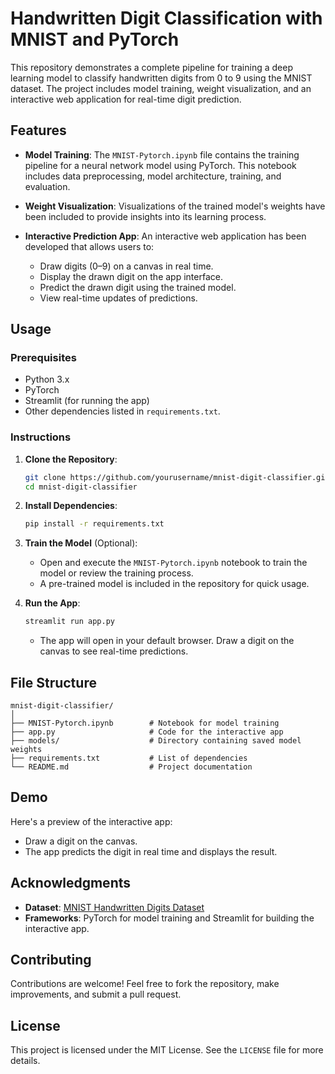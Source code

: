 
# Handwritten Digit Classification with MNIST and PyTorch

This repository demonstrates a complete pipeline for training a deep learning model to classify handwritten digits from 0 to 9 using the MNIST dataset. The project includes model training, weight visualization, and an interactive web application for real-time digit prediction.

## Features

- **Model Training**: The `MNIST-Pytorch.ipynb` file contains the training pipeline for a neural network model using PyTorch. This notebook includes data preprocessing, model architecture, training, and evaluation.
  
- **Weight Visualization**: Visualizations of the trained model's weights have been included to provide insights into its learning process.

- **Interactive Prediction App**: An interactive web application has been developed that allows users to:
  - Draw digits (0–9) on a canvas in real time.
  - Display the drawn digit on the app interface.
  - Predict the drawn digit using the trained model.
  - View real-time updates of predictions.

## Usage

### Prerequisites
- Python 3.x
- PyTorch
- Streamlit (for running the app)
- Other dependencies listed in `requirements.txt`.

### Instructions

1. **Clone the Repository**:
   ```bash
   git clone https://github.com/yourusername/mnist-digit-classifier.git
   cd mnist-digit-classifier
   ```

2. **Install Dependencies**:
   ```bash
   pip install -r requirements.txt
   ```

3. **Train the Model** (Optional):
   - Open and execute the `MNIST-Pytorch.ipynb` notebook to train the model or review the training process.
   - A pre-trained model is included in the repository for quick usage.

4. **Run the App**:
   ```bash
   streamlit run app.py
   ```
   - The app will open in your default browser. Draw a digit on the canvas to see real-time predictions.

## File Structure

```
mnist-digit-classifier/
│
├── MNIST-Pytorch.ipynb        # Notebook for model training
├── app.py                     # Code for the interactive app
├── models/                    # Directory containing saved model weights
├── requirements.txt           # List of dependencies
└── README.md                  # Project documentation
```

## Demo

Here's a preview of the interactive app:

- Draw a digit on the canvas.
- The app predicts the digit in real time and displays the result.

## Acknowledgments

- **Dataset**: [MNIST Handwritten Digits Dataset](http://yann.lecun.com/exdb/mnist/)
- **Frameworks**: PyTorch for model training and Streamlit for building the interactive app.

## Contributing

Contributions are welcome! Feel free to fork the repository, make improvements, and submit a pull request.

## License

This project is licensed under the MIT License. See the `LICENSE` file for more details.

